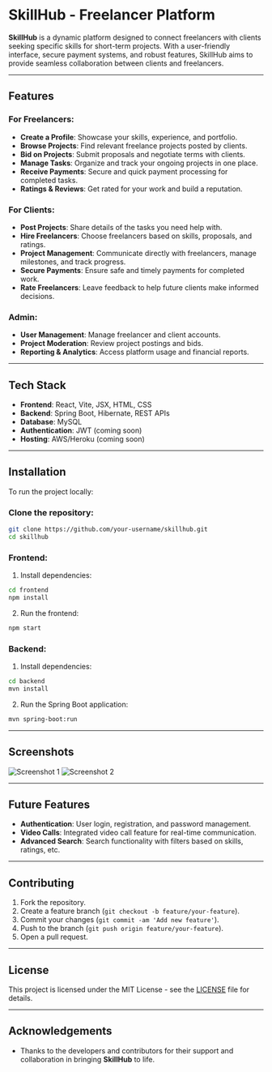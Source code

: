 # SkillHub - Freelancer Platform

**SkillHub** is a dynamic platform designed to connect freelancers with clients seeking specific skills for short-term projects. With a user-friendly interface, secure payment systems, and robust features, SkillHub aims to provide seamless collaboration between clients and freelancers.

---

## Features

### For Freelancers:

-   **Create a Profile**: Showcase your skills, experience, and portfolio.
-   **Browse Projects**: Find relevant freelance projects posted by clients.
-   **Bid on Projects**: Submit proposals and negotiate terms with clients.
-   **Manage Tasks**: Organize and track your ongoing projects in one place.
-   **Receive Payments**: Secure and quick payment processing for completed tasks.
-   **Ratings & Reviews**: Get rated for your work and build a reputation.

### For Clients:

-   **Post Projects**: Share details of the tasks you need help with.
-   **Hire Freelancers**: Choose freelancers based on skills, proposals, and ratings.
-   **Project Management**: Communicate directly with freelancers, manage milestones, and track progress.
-   **Secure Payments**: Ensure safe and timely payments for completed work.
-   **Rate Freelancers**: Leave feedback to help future clients make informed decisions.

### Admin:

-   **User Management**: Manage freelancer and client accounts.
-   **Project Moderation**: Review project postings and bids.
-   **Reporting & Analytics**: Access platform usage and financial reports.

---

## Tech Stack

-   **Frontend**: React, Vite, JSX, HTML, CSS
-   **Backend**: Spring Boot, Hibernate, REST APIs
-   **Database**: MySQL
-   **Authentication**: JWT (coming soon)
-   **Hosting**: AWS/Heroku (coming soon)

---

## Installation

To run the project locally:

### Clone the repository:

```bash
git clone https://github.com/your-username/skillhub.git
cd skillhub
```

### Frontend:

1. Install dependencies:

```bash
cd frontend
npm install
```

2. Run the frontend:

```bash
npm start
```

### Backend:

1. Install dependencies:

```bash
cd backend
mvn install
```

2. Run the Spring Boot application:

```bash
mvn spring-boot:run
```

---

## Screenshots

![Screenshot 1](path/to/screenshot1.png)
![Screenshot 2](path/to/screenshot2.png)

---

## Future Features

-   **Authentication**: User login, registration, and password management.
-   **Video Calls**: Integrated video call feature for real-time communication.
-   **Advanced Search**: Search functionality with filters based on skills, ratings, etc.

---

## Contributing

1. Fork the repository.
2. Create a feature branch (`git checkout -b feature/your-feature`).
3. Commit your changes (`git commit -am 'Add new feature'`).
4. Push to the branch (`git push origin feature/your-feature`).
5. Open a pull request.

---

## License

This project is licensed under the MIT License - see the [LICENSE](LICENSE) file for details.

---

## Acknowledgements

-   Thanks to the developers and contributors for their support and collaboration in bringing **SkillHub** to life.
